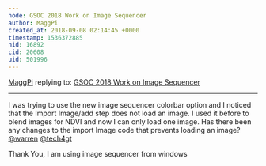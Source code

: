 ```yaml
---
node: GSOC 2018 Work on Image Sequencer
author: MaggPi
created_at: 2018-09-08 02:14:45 +0000
timestamp: 1536372885
nid: 16892
cid: 20608
uid: 501996
---
```




[MaggPi](../profile/MaggPi) replying to: [GSOC 2018 Work on Image Sequencer](../notes/tech4gt/08-09-2018/gsoc-2018-work-on-image-sequencer)

----
I was trying to use the new  image sequencer colorbar  option and I noticed that the Import Image/add step does not load an image. I used it before to blend  images for NDVI and now I can only load one image.   Has there been any changes to the import Image code that prevents loading an image?  [@warren](/profile/warren) [@tech4gt](/profile/tech4gt)

Thank You, I am using image sequencer from windows